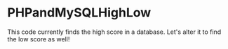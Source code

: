 # PHPandMySQLHighLow
This code currently finds the high score in a database.  Let's alter it to find the low score as well!

